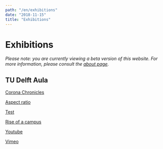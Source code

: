 ```yaml
---
path: "/en/exhibitions"
date: "2018-11-15"
title: "Exhibitions"
---
```


# Exhibitions

*Please note: you are currently viewing a beta version of this website. For more information, please consult the [about page](/en/about/).*

## TU Delft Aula

<div class="blocks">
<div class="block tint yellow cutcorners w-4 h-4 image">

[Corona Chronicles](/en/exhibitions/e2f2489c-abe1-3470-9f6e-eae22c250904)
</div>
<div class="block tint yellow cutcorners w-4 h-4 image">

[Aspect ratio](/en/exhibitions/31fa9317-ad0b-5af9-1936-7454dd127054)
</div>
<div class="block tint yellow cutcorners w-4 h-4 image">

[Test](/en/exhibitions/test)
</div>
<div class="block tint copper cutcorners w-4 h-4 image">

[Rise of a campus](/en/exhibitions/rise-of-a-campus)
</div>
<div class="block tint copper cutcorners w-4 h-4 image">

[Youtube](/en/exhibitions/329a2a7d-84b5-0e13-19c4-488a734addd3)
</div>
<div class="block tint copper cutcorners w-4 h-4 image">

[Vimeo](/en/exhibitions/d9712902-08dc-c2e5-83b1-99898c7643fa)
</div>


</div>

